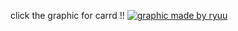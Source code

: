 click the graphic for carrd !!
[![graphic made by ryuu](https://files.catbox.moe/1tdsrc.png)](https://names-boothill-darling.carrd.co/)
